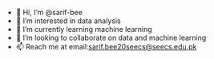- 👋 Hi, I’m @sarif-bee
- 👀 I’m interested in data analysis
- 🌱 I’m currently learning machine learning
- 💞️ I’m looking to collaborate on data and machine learning
- 📫 Reach me at email:sarif.bee20seecs@seecs.edu.pk

<!---
sarif-bee/sarif-bee is a ✨ special ✨ repository because its `README.md` (this file) appears on your GitHub profile.
You can click the Preview link to take a look at your changes.
--->
